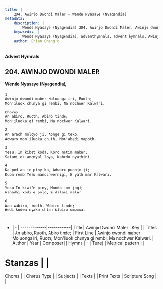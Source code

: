 ```yaml
---
title: |
    204. Awinjo Dwondi Maler - Wende Nyasaye (Nyagendia)
metadata:
    description: |
        Wende Nyasaye (Nyagendia) 204. Awinjo Dwondi Maler. Awinjo dwondi maber Moluonga iri, Ruoth; Mon'iluok chunya gi rembi, Ma nochwer Kalwari.  Chorus: An abiro, Ruoth, Abiro tinde; Mon'iluoka gi rembi, Ma nochwer Kalwari.  
    keywords:  |
        Wende Nyasaye (Nyagendia), adventhymnals, advent hymnals, Awinjo Dwondi Maler, Awinjo dwondi maber Moluonga iri, Ruoth; Mon'iluok chunya gi rembi, Ma nochwer Kalwari.. An abiro, Ruoth, Abiro tinde;
    author: Brian Onang'o
---
```


#### Advent Hymnals
## 204. AWINJO DWONDI MALER
####  Wende Nyasaye (Nyagendia),

```txt
1
Awinjo dwondi maber Moluonga iri, Ruoth;
Mon'iluok chunya gi rembi, Ma nochwer Kalwari.

Chorus:
An abiro, Ruoth, Abiro tinde;
Mon'iluoka gi rembi, Ma nochwer Kalwari.

2
An arach moloyo ji, Aonge gi teko;
Adwaro mon'iluoka chuth, Mon'abedi mapoth.

3
Yesu, In kibet koda, Koro natim maber;
Satani ok anonyal loya, Kabedo nyathini.

4
Ka pod an ie piny ka, Adwaro puonjo ji;
Kuom remb Yesu manochwernigi, E yath mar Kalwari.

5
Yesu In kiwi'e piny, Mondo iom jogi;
Wanadhi kodi e polo, E dalani maler.

6
Wan wabiro, ruoth, Wabiro tinde;
Bedi kodwa nyaka chien'Kibiro omomwa.




```

- |   -  |
-------------|------------|
Title | Awinjo Dwondi Maler |
Key |  |
Titles | An abiro, Ruoth, Abiro tinde; |
First Line | Awinjo dwondi maber Moluonga iri, Ruoth; Mon'iluok chunya gi rembi, Ma nochwer Kalwari. |
Author | 
Year | 
Composer| |
Hymnal|  - |
Tune|  |
Metrical pattern | |
# Stanzas |  |
Chorus |  |
Chorus Type |  |
Subjects | |
Texts |  |
Print Texts | 
Scripture Song |  |
    
